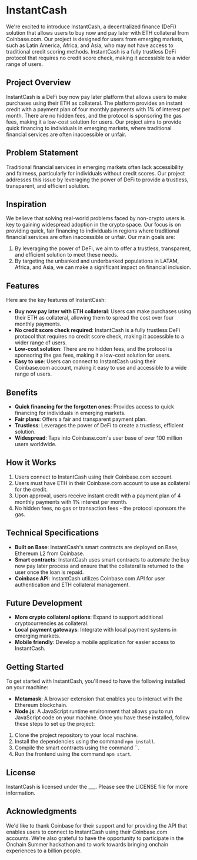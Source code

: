 # InstantCash
We're excited to introduce InstantCash, a decentralized finance (DeFi) solution that allows users to buy now and pay later with ETH collateral from Coinbase.com. Our project is designed for users from emerging markets, such as Latin America, Africa, and Asia, who may not have access to traditional credit scoring methods. InstantCash is a fully trustless DeFi protocol that requires no credit score check, making it accessible to a wider range of users.

## Project Overview
InstantCash is a DeFi buy now pay later platform that allows users to make purchases using their ETH as collateral. The platform provides an instant credit with a payment plan of four monthly payments with 1% of interest per month. There are no hidden fees, and the protocol is sponsoring the gas fees, making it a low-cost solution for users. Our project aims to provide quick financing to individuals in emerging markets, where traditional financial services are often inaccessible or unfair.

## Problem Statement
Traditional financial services in emerging markets often lack accessibility and fairness, particularly for individuals without credit scores. Our project addresses this issue by leveraging the power of DeFi to provide a trustless, transparent, and efficient solution.

## Inspiration
We believe that solving real-world problems faced by non-crypto users is key to gaining widespread adoption in the crypto space. Our focus is on providing quick, fair financing to individuals in regions where traditional financial services are often inaccessible or unfair. Our main goals are:
1. By leveraging the power of DeFi, we aim to offer a trustless, transparent, and efficient solution to meet these needs.
2. By targeting the unbanked and underbanked populations in LATAM, Africa, and Asia, we can make a significant impact on financial inclusion.

## Features
Here are the key features of InstantCash:
- **Buy now pay later with ETH collateral**: Users can make purchases using their ETH as collateral, allowing them to spread the cost over four monthly payments.
- **No credit score check required**: InstantCash is a fully trustless DeFi protocol that requires no credit score check, making it accessible to a wider range of users.
- **Low-cost solution**: There are no hidden fees, and the protocol is sponsoring the gas fees, making it a low-cost solution for users.
- **Easy to use**: Users can connect to InstantCash using their Coinbase.com account, making it easy to use and accessible to a wide range of users.

## Benefits
- **Quick financing for the forgotten ones**: Provides access to quick financing for individuals in emerging markets.
- **Fair plans**: Offers a fair and transparent payment plan.
- **Trustless**: Leverages the power of DeFi to create a trustless, efficient solution.
- **Widespread**: Taps into Coinbase.com's user base of over 100 million users worldwide.

## How it Works
1. Users connect to InstantCash using their Coinbase.com account.
2. Users must have ETH in their Coinbase.com account to use as collateral for the credit.
3. Upon approval, users receive instant credit with a payment plan of 4 monthly payments with 1% interest per month.
4. No hidden fees, no gas or transaction fees - the protocol sponsors the gas.

## Technical Specifications
- **Built on Base**: InstantCash's smart contracts are deployed on Base, Ethereum L2 from Coinbase.
- **Smart contracts**: InstantCash uses smart contracts to automate the buy now pay later process and ensure that the collateral is returned to the user once the loan is repaid.
- **Coinbase API**: InstantCash utilizes Coinbase.com API for user authentication and ETH collateral management.

## Future Development
- **More crypto collateral options**: Expand to support additional cryptocurrencies as collateral.
- **Local payment gateways**: Integrate with local payment systems in emerging markets.
- **Mobile friendly**: Develop a mobile application for easier access to InstantCash.

## Getting Started
To get started with InstantCash, you'll need to have the following installed on your machine:
- **Metamask**: A browser extension that enables you to interact with the Ethereum blockchain.
- **Node.js**: A JavaScript runtime environment that allows you to run JavaScript code on your machine.
Once you have these installed, follow these steps to set up the project:
1. Clone the project repository to your local machine.
2. Install the dependencies using the command `npm install`.
3. Compile the smart contracts using the command ``.
5. Run the frontend using the command `npm start`.

## License
InstantCash is licensed under the ___. Please see the LICENSE file for more information.

## Acknowledgments
We'd like to thank Coinbase for their support and for providing the API that enables users to connect to InstantCash using their Coinbase.com accounts. We're also grateful to have the opportunity to participate in the Onchain Summer hackathon and to work towards bringing onchain experiences to a billion people.
